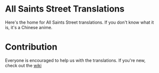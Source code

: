 # All Saints Street Translations
Here's the home for All Saints Street translations.
If you don't know what it is, it's a Chinese anime.
# Contribution
Everyone is encouraged to help us with the translations.
If you're new, check out the [wiki](https://github.com/PercyDan54/Subtitles/wiki)